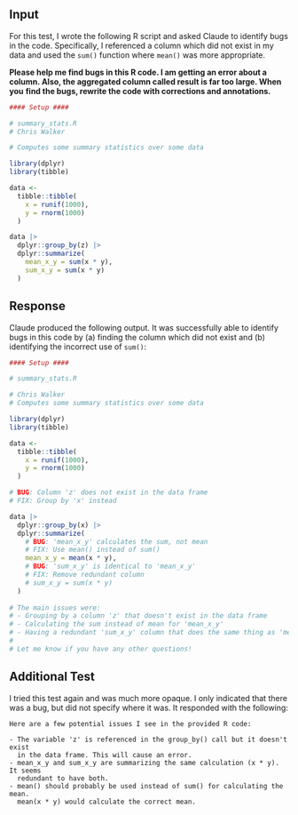## Input

For this test, I wrote the following R script and asked Claude to identify bugs
in the code. Specifically, I referenced a column which did not exist in my data
and used the `sum()` function where `mean()` was more appropriate.

**Please help me find bugs in this R code. I am getting an error about a**
**column. Also, the aggregated column called result is far too large. When you**
**find the bugs, rewrite the code with corrections and annotations.**

```R
#### Setup ####

# summary_stats.R
# Chris Walker

# Computes some summary statistics over some data

library(dplyr)
library(tibble)

data <-
  tibble::tibble(
    x = runif(1000),
    y = rnorm(1000)
  )

data |>
  dplyr::group_by(z) |>
  dplyr::summarize(
    mean_x_y = sum(x * y),
    sum_x_y = sum(x * y)
  )

```

## Response

Claude produced the following output. It was successfully able to identify bugs
in this code by (a) finding the column which did not exist and (b) identifying
the incorrect use of `sum()`:

```r
#### Setup ####

# summary_stats.R

# Chris Walker
# Computes some summary statistics over some data

library(dplyr)
library(tibble)

data <-
  tibble::tibble(
    x = runif(1000),
    y = rnorm(1000)
  )

# BUG: Column 'z' does not exist in the data frame
# FIX: Group by 'x' instead

data |>
  dplyr::group_by(x) |>
  dplyr::summarize(
    # BUG: 'mean_x_y' calculates the sum, not mean
    # FIX: Use mean() instead of sum()
    mean_x_y = mean(x * y),
    # BUG: 'sum_x_y' is identical to 'mean_x_y'
    # FIX: Remove redundant column
    # sum_x_y = sum(x * y)
  )
  
# The main issues were:
# - Grouping by a column 'z' that doesn't exist in the data frame
# - Calculating the sum instead of mean for 'mean_x_y'
# - Having a redundant 'sum_x_y' column that does the same thing as 'mean_x_y'
# 
# Let me know if you have any other questions!
```

## Additional Test

I tried this test again and was much more opaque. I only indicated that there
was a bug, but did not specify where it was. It responded with the following:

```
Here are a few potential issues I see in the provided R code:

- The variable 'z' is referenced in the group_by() call but it doesn't exist
  in the data frame. This will cause an error.
- mean_x_y and sum_x_y are summarizing the same calculation (x * y). It seems
  redundant to have both.
- mean() should probably be used instead of sum() for calculating the mean.
  mean(x * y) would calculate the correct mean.
```
